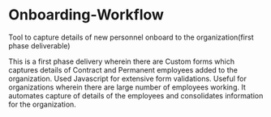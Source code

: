 # Onboarding-Workflow
Tool to capture details of new personnel onboard to the organization(first phase deliverable)

This is a first phase delivery wherein there are Custom forms which captures details of Contract and Permanent employees added to the organization.
Used Javascript for extensive form validations.
Useful for organizations wherein there are large number of employees working. It automates capture of details of the employees and consolidates 
information for the organization.